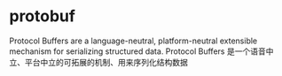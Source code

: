 # protobuf
Protocol Buffers are a language-neutral, platform-neutral extensible mechanism for serializing structured data.
Protocol Buffers 是一个语音中立、平台中立的可拓展的机制、用来序列化结构数据
